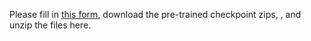 Please fill in 
[this form](https://docs.google.com/forms/d/e/1FAIpQLSd7_Nqti_La1ROYjpjL8D-lkluIlswu2GJlnv_j3KyCcnMoYw/viewform?usp=sf_link), download the pre-trained checkpoint zips,
, and unzip the files here.
